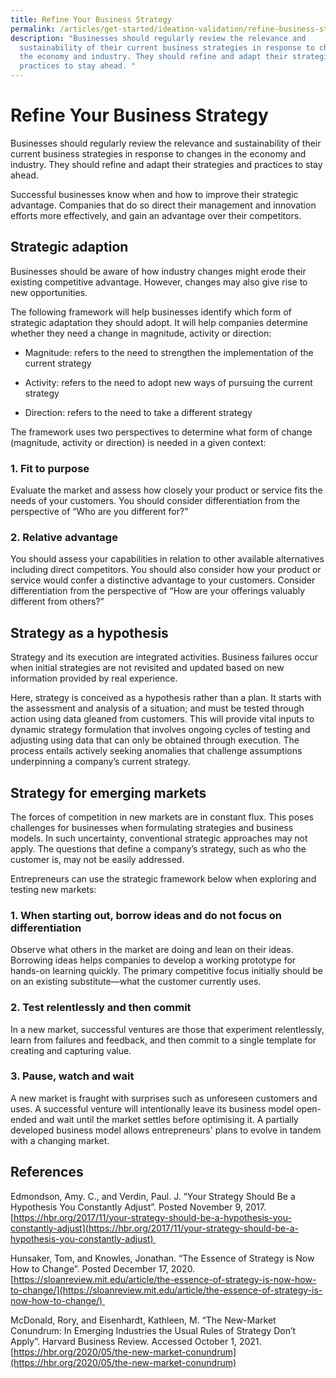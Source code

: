 ```yaml
---
title: Refine Your Business Strategy
permalink: /articles/get-started/ideation-validation/refine-business-strategy/
description: "Businesses should regularly review the relevance and
  sustainability of their current business strategies in response to changes in
  the economy and industry. They should refine and adapt their strategies and
  practices to stay ahead. "
---
```

# Refine Your Business Strategy 

Businesses should regularly review the relevance and sustainability of their current business strategies in response to changes in the economy and industry. They should refine and adapt their strategies and practices to stay ahead. 

Successful businesses know when and how to improve their strategic advantage. Companies that do so direct their management and innovation efforts more effectively, and gain an advantage over their competitors.  

## Strategic adaption  

Businesses should be aware of how industry changes might erode their existing competitive advantage. However, changes may also give rise to new opportunities.  

The following framework will help businesses identify which form of strategic adaptation they should adopt. It will help companies determine whether they need a change in magnitude, activity or direction: 

*   Magnitude: refers to the need to strengthen the implementation of the current strategy 
    
*   Activity: refers to the need to adopt new ways of pursuing the current strategy 
    
*   Direction: refers to the need to take a different strategy 
    

The framework uses two perspectives to determine what form of change (magnitude, activity or direction) is needed in a given context: 

### 1.  Fit to purpose 
    

Evaluate the market and assess how closely your product or service fits the needs of your customers. You should consider differentiation from the perspective of “Who are you different for?” 

### 2.  Relative advantage 
    

You should assess your capabilities in relation to other available alternatives including direct competitors. You should also consider how your product or service would confer a distinctive advantage to your customers. Consider differentiation from the perspective of “How are your offerings valuably different from others?” 

## Strategy as a hypothesis 

Strategy and its execution are integrated activities. Business failures occur when initial strategies are not revisited and updated based on new information provided by real experience.  

Here, strategy is conceived as a hypothesis rather than a plan. It starts with the assessment and analysis of a situation; and must be tested through action using data gleaned from customers. This will provide vital inputs to dynamic strategy formulation that involves ongoing cycles of testing and adjusting using data that can only be obtained through execution. The process entails actively seeking anomalies that challenge assumptions underpinning a company’s current strategy.    

## Strategy for emerging markets 

The forces of competition in new markets are in constant flux. This poses challenges for businesses when formulating strategies and business models. In such uncertainty, conventional strategic approaches may not apply. The questions that define a company’s strategy, such as who the customer is, may not be easily addressed.   

Entrepreneurs can use the strategic framework below when exploring and testing new markets:  

### 1.  When starting out, borrow ideas and do not focus on differentiation 
    

Observe what others in the market are doing and lean on their ideas. Borrowing ideas helps companies to develop a working prototype for hands-on learning quickly. The primary competitive focus initially should be on an existing substitute—what the customer currently uses.  

### 2.  Test relentlessly and then commit 
    

In a new market, successful ventures are those that experiment relentlessly, learn from failures and feedback, and then commit to a single template for creating and capturing value.  

### 3.  Pause, watch and wait 
    

A new market is fraught with surprises such as unforeseen customers and uses. A successful venture will intentionally leave its business model open-ended and wait until the market settles before optimising it. A partially developed business model allows entrepreneurs' plans to evolve in tandem with a changing market. 

## References 

Edmondson, Amy. C., and Verdin, Paul. J. “Your Strategy Should Be a Hypothesis You Constantly Adjust”. Posted November 9, 2017. [https://hbr.org/2017/11/your-strategy-should-be-a-hypothesis-you-constantly-adjust](https://hbr.org/2017/11/your-strategy-should-be-a-hypothesis-you-constantly-adjust) 

Hunsaker, Tom, and Knowles, Jonathan. “The Essence of Strategy is Now How to Change”. Posted December 17, 2020. [https://sloanreview.mit.edu/article/the-essence-of-strategy-is-now-how-to-change/](https://sloanreview.mit.edu/article/the-essence-of-strategy-is-now-how-to-change/) 

McDonald, Rory, and Eisenhardt, Kathleen, M. “The New-Market Conundrum: In Emerging Industries the Usual Rules of Strategy Don’t Apply”. Harvard Business Review. Accessed October 1, 2021. [https://hbr.org/2020/05/the-new-market-conundrum](https://hbr.org/2020/05/the-new-market-conundrum)